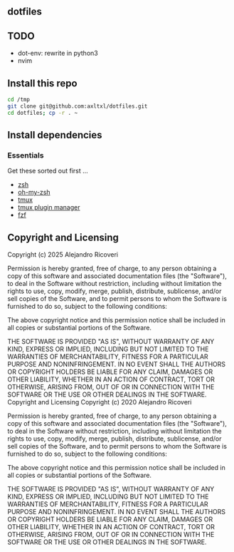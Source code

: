 ## dotfiles

<description pending>

## TODO

- dot-env: rewrite in python3
- nvim

## Install this repo

```bash
cd /tmp
git clone git@github.com:axltxl/dotfiles.git
cd dotfiles; cp -r . ~
```

## Install dependencies

### Essentials

Get these sorted out first ...

- [zsh](https://www.zsh.org/)
- [oh-my-zsh](https://ohmyz.sh/#install)
- [tmux](https://github.com/tmux/tmux)
- [tmux plugin manager](https://github.com/tmux-plugins/tpm)
- [fzf](https://github.com/junegunn/fzf)

## Copyright and Licensing

Copyright (c) 2025 Alejandro Ricoveri

Permission is hereby granted, free of charge, to any person obtaining a copy
of this software and associated documentation files (the "Software"), to deal
in the Software without restriction, including without limitation the rights
to use, copy, modify, merge, publish, distribute, sublicense, and/or sell
copies of the Software, and to permit persons to whom the Software is
furnished to do so, subject to the following conditions:

The above copyright notice and this permission notice shall be included in
all copies or substantial portions of the Software.

THE SOFTWARE IS PROVIDED "AS IS", WITHOUT WARRANTY OF ANY KIND, EXPRESS OR
IMPLIED, INCLUDING BUT NOT LIMITED TO THE WARRANTIES OF MERCHANTABILITY,
FITNESS FOR A PARTICULAR PURPOSE AND NONINFRINGEMENT. IN NO EVENT SHALL THE
AUTHORS OR COPYRIGHT HOLDERS BE LIABLE FOR ANY CLAIM, DAMAGES OR OTHER
LIABILITY, WHETHER IN AN ACTION OF CONTRACT, TORT OR OTHERWISE, ARISING FROM,
OUT OF OR IN CONNECTION WITH THE SOFTWARE OR THE USE OR OTHER DEALINGS IN
THE SOFTWARE.
Copyright and Licensing
Copyright (c) 2020 Alejandro Ricoveri

Permission is hereby granted, free of charge, to any person obtaining a copy of this software and associated documentation files (the "Software"), to deal in the Software without restriction, including without limitation the rights to use, copy, modify, merge, publish, distribute, sublicense, and/or sell copies of the Software, and to permit persons to whom the Software is furnished to do so, subject to the following conditions:

The above copyright notice and this permission notice shall be included in all copies or substantial portions of the Software.

THE SOFTWARE IS PROVIDED "AS IS", WITHOUT WARRANTY OF ANY KIND, EXPRESS OR IMPLIED, INCLUDING BUT NOT LIMITED TO THE WARRANTIES OF MERCHANTABILITY, FITNESS FOR A PARTICULAR PURPOSE AND NONINFRINGEMENT. IN NO EVENT SHALL THE AUTHORS OR COPYRIGHT HOLDERS BE LIABLE FOR ANY CLAIM, DAMAGES OR OTHER LIABILITY, WHETHER IN AN ACTION OF CONTRACT, TORT OR OTHERWISE, ARISING FROM, OUT OF OR IN CONNECTION WITH THE SOFTWARE OR THE USE OR OTHER DEALINGS IN THE SOFTWARE.
